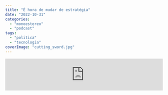 ```yaml
---
title: "É hora de mudar de estratégia"
date: "2022-10-31"
categories: 
  - "monoestereo"
  - "podcast"
tags: 
  - "politica"
  - "tecnologia"
coverImage: "cutting_sword.jpg"
---
```


<iframe src="https://anchor.fm/monoestereo/embed/episodes/hora-de-mudar-de-estratgia-e1q1c8j" height="102px" width="100%" frameborder="0" scrolling="no"></iframe>
